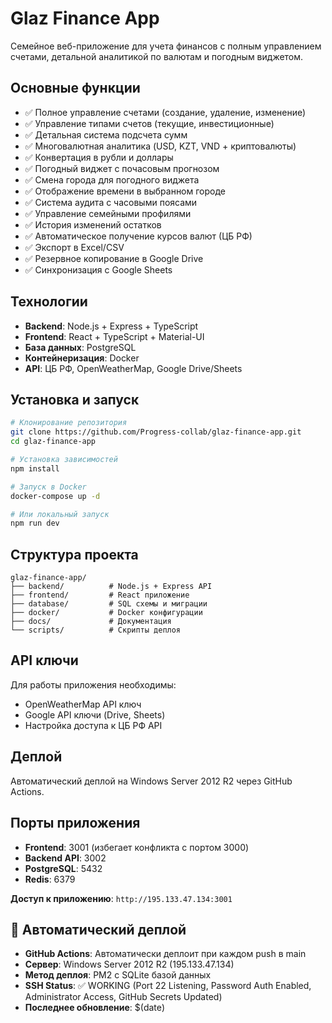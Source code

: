 # Glaz Finance App

Семейное веб-приложение для учета финансов с полным управлением счетами, детальной аналитикой по валютам и погодным виджетом.

## Основные функции

- ✅ Полное управление счетами (создание, удаление, изменение)
- ✅ Управление типами счетов (текущие, инвестиционные)
- ✅ Детальная система подсчета сумм
- ✅ Многовалютная аналитика (USD, KZT, VND + криптовалюты)
- ✅ Конвертация в рубли и доллары
- ✅ Погодный виджет с почасовым прогнозом
- ✅ Смена города для погодного виджета
- ✅ Отображение времени в выбранном городе
- ✅ Система аудита с часовыми поясами
- ✅ Управление семейными профилями
- ✅ История изменений остатков
- ✅ Автоматическое получение курсов валют (ЦБ РФ)
- ✅ Экспорт в Excel/CSV
- ✅ Резервное копирование в Google Drive
- ✅ Синхронизация с Google Sheets

## Технологии

- **Backend**: Node.js + Express + TypeScript
- **Frontend**: React + TypeScript + Material-UI
- **База данных**: PostgreSQL
- **Контейнеризация**: Docker
- **API**: ЦБ РФ, OpenWeatherMap, Google Drive/Sheets

## Установка и запуск

```bash
# Клонирование репозитория
git clone https://github.com/Progress-collab/glaz-finance-app.git
cd glaz-finance-app

# Установка зависимостей
npm install

# Запуск в Docker
docker-compose up -d

# Или локальный запуск
npm run dev
```

## Структура проекта

```
glaz-finance-app/
├── backend/          # Node.js + Express API
├── frontend/         # React приложение
├── database/         # SQL схемы и миграции
├── docker/           # Docker конфигурации
├── docs/             # Документация
└── scripts/          # Скрипты деплоя
```

## API ключи

Для работы приложения необходимы:
- OpenWeatherMap API ключ
- Google API ключи (Drive, Sheets)
- Настройка доступа к ЦБ РФ API

## Деплой

Автоматический деплой на Windows Server 2012 R2 через GitHub Actions.

## Порты приложения

- **Frontend**: 3001 (избегает конфликта с портом 3000)
- **Backend API**: 3002
- **PostgreSQL**: 5432
- **Redis**: 6379

**Доступ к приложению**: `http://195.133.47.134:3001`

## 🚀 Автоматический деплой

- **GitHub Actions**: Автоматически деплоит при каждом push в main
- **Сервер**: Windows Server 2012 R2 (195.133.47.134)
- **Метод деплоя**: PM2 с SQLite базой данных
- **SSH Status**: ✅ WORKING (Port 22 Listening, Password Auth Enabled, Administrator Access, GitHub Secrets Updated)
- **Последнее обновление**: $(date)
